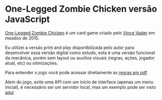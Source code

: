 # One-Legged Zombie Chicken versão JavaScript

[One-Legged Zombie Chicken](http://gameanalyticz.blogspot.com.br/2015/03/one-legged-zombie-chicken-o-novo-card.html) é um card game criado pelo [Vince Vader](https://twitter.com/vincevader) em meados de 2015.

Eu utilizei a versão print and play disponibilizada pelo autor para desenvolver essa versão digital como estudo, esta é uma versão funcional da mecânica, porém sem layout ou auxilios visuais (regras, ações, jogador atual, etc) ou otimizações.

Para entender o jogo você pode acessar diretamente as [regras em pdf](http://vincevader.net/onelegged/regras_chicken.pdf)

Alem do jogo, exite uma API com um inicio de interface (apenas um menu inicial), é necessário ser um servidor local, mas um exemplo pode ser visto [aqui](http://tchabs.000webhostapp.com/olzc/)
